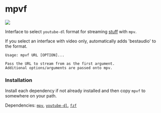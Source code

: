 # mpvf

<img src="https://raw.githubusercontent.com/seanbreckenridge/mpvf/master/.github/demo.gif">

Interface to select `youtube-dl` format for streaming [stuff](https://ytdl-org.github.io/youtube-dl/supportedsites.html) with `mpv`.

If you select an interface with video only, automatically adds 'bestaudio' to the format.

```
Usage: mpvf URL [OPTION]...

Pass the URL to stream from as the first argument.
Additional options/arguments are passed onto mpv.
```

### Installation

Install each dependency if not already installed and then copy `mpvf` to somewhere on your path.

Dependencies: [`mpv`](https://mpv.io/), [`youtube-dl`](https://ytdl-org.github.io/youtube-dl/index.html), [`fzf`](https://github.com/junegunn/fzf)
